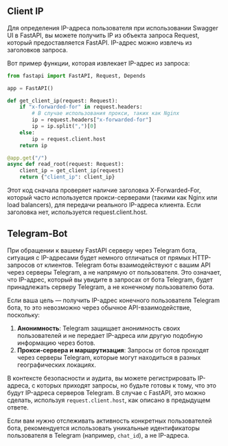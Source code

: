 ## Client IP

Для определения IP-адреса пользователя при использовании Swagger UI в FastAPI, вы можете получить IP из объекта запроса Request, который предоставляется FastAPI. IP-адрес можно извлечь из заголовков запроса.

Вот пример функции, которая извлекает IP-адрес из запроса:

```python
from fastapi import FastAPI, Request, Depends

app = FastAPI()

def get_client_ip(request: Request):
    if "x-forwarded-for" in request.headers:
        # В случае использования прокси, таких как Nginx
        ip = request.headers["x-forwarded-for"]
        ip = ip.split(",")[0]
    else:
        ip = request.client.host
    return ip

@app.get("/")
async def read_root(request: Request):
    client_ip = get_client_ip(request)
    return {"client_ip": client_ip}

```

Этот код сначала проверяет наличие заголовка X-Forwarded-For, который часто используется прокси-серверами (такими как Nginx или load balancers), для передачи реального IP-адреса клиента.
Если заголовка нет, используется request.client.host.

## Telegram-Bot

При обращении к вашему FastAPI серверу через Telegram бота, ситуация с IP-адресами будет немного отличаться от прямых HTTP-запросов от клиентов. Telegram боты взаимодействуют с вашим API через серверы Telegram, а не напрямую от пользователя. Это означает, что IP-адрес, который вы увидите в запросах от бота Telegram, будет принадлежать серверу Telegram, а не конечному пользователю бота.

Если ваша цель — получить IP-адрес конечного пользователя Telegram бота, то это невозможно через обычное API-взаимодействие, поскольку:

1. **Анонимность**: Telegram защищает анонимность своих пользователей и не передает IP-адреса или другую подобную информацию через ботов.
2. **Прокси-сервера и маршрутизация**: Запросы от ботов проходят через серверы Telegram, которые могут находиться в разных географических локациях.

В контексте безопасности и аудита, вы можете регистрировать IP-адреса, с которых приходят запросы, но будьте готовы к тому, что это будут IP-адреса серверов Telegram. В случае с FastAPI, это можно сделать, используя `request.client.host`, как описано в предыдущем ответе. 

Если вам нужно отслеживать активность конкретных пользователей бота, рекомендуется использовать уникальные идентификаторы пользователя в Telegram (например, `chat_id`), а не IP-адреса.
